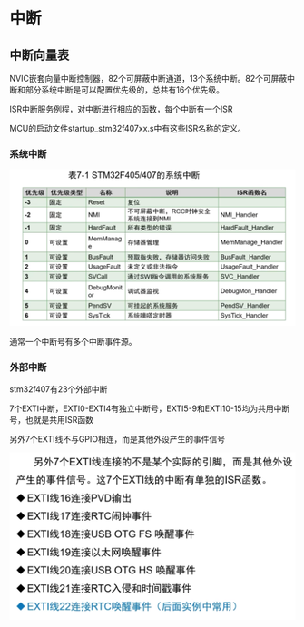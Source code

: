 # 中断

## 中断向量表

NVIC嵌套向量中断控制器，82个可屏蔽中断通道，13个系统中断。82个可屏蔽中断和部分系统中断是可以配置优先级的，总共有16个优先级。

ISR中断服务例程，对中断进行相应的函数，每个中断有一个ISR

MCU的启动文件startup_stm32f407xx.s中有这些ISR名称的定义。

### 系统中断

![image-20241104193210492](../assets/image-20241104193210492.png)

通常一个中断号有多个中断事件源。

### 外部中断

stm32f407有23个外部中断

7个EXTI中断，EXTI0-EXTI4有独立中断号，EXTI5-9和EXTI10-15均为共用中断号，也就是共用ISR函数

另外7个EXTI线不与GPIO相连，而是其他外设产生的事件信号

![image-20241104195213093](../assets/image-20241104195213093.png)













